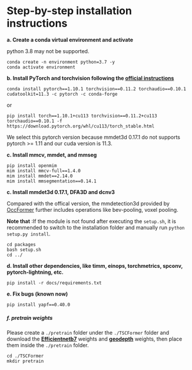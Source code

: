 # Step-by-step installation instructions

**a. Create a conda virtual environment and activate**

python 3.8 may not be supported.

```shell
conda create -n environment python=3.7 -y
conda activate environment
```

**b. Install PyTorch and torchvision following the [official instructions](https://pytorch.org/get-started/previous-versions/)**

```shell
conda install pytorch==1.10.1 torchvision==0.11.2 torchaudio==0.10.1 cudatoolkit=11.3 -c pytorch -c conda-forge
```

or 

```shell
pip install torch==1.10.1+cu113 torchvision==0.11.2+cu113 torchaudio==0.10.1 -f https://download.pytorch.org/whl/cu113/torch_stable.html
```

We select this pytorch version because mmdet3d 0.17.1 do not supports pytorch >= 1.11 and our cuda version is 11.3.

**c. Install mmcv, mmdet, and mmseg**

```shell
pip install openmim
mim install mmcv-full==1.4.0
mim install mmdet==2.14.0
mim install mmsegmentation==0.14.1
```

**c. Install mmdet3d 0.17.1, DFA3D and dcnv3**

Compared with the offical version, the mmdetection3d provided by [OccFormer](https://github.com/zhangyp15/OccFormer) further includes operations like bev-pooling, voxel pooling. 

**Note that** :If the module is not found after executing the `setup.sh`, it is recommended to switch to the installation folder and manually run `python setup.py install`.

```shell
cd packages
bash setup.sh
cd ../
```

**d. Install other dependencies, like timm, einops, torchmetrics, spconv, pytorch-lightning, etc.**

```shell
pip install -r docs/requirements.txt
```

**e. Fix bugs (known now)**

```shell
pip install yapf==0.40.0
```

##### f. pretrain weights

Please create a `./pretrain` folder under the `./TSCFormer` folder and download the **[Efficientnetb7](https://download.openmmlab.com/mmclassification/v0/efficientnet/efficientnet-b7_3rdparty_8xb32-aa_in1k_20220119-bf03951c.pth)** weights and **[geodepth](https://github.com/lcl124252/TSCFormer/releases/download/1.0/pretrain_geodepth.pth)** weights, then place them inside the `./pretrain` folder.

```
cd ./TSCFormer
mkdir pretrain
```

